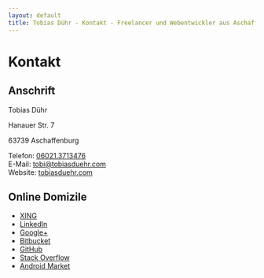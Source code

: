 ```yaml
---
layout: default
title: Tobias Dühr - Kontakt - Freelancer und Webentwickler aus Aschaffenburg
---
```


<div itemscope itemtype="http://schema.org/Person">

<h1>Kontakt</h1>

<h2>Anschrift</h2>

<span itemprop="name">Tobias Dühr</span>

<div itemprop="address" itemscope itemtype="http://schema.org/PostalAddress">

<span itemprop="streetAddress">Hanauer Str. 7</span>  

<span itemprop="postalCode">63739</span> <span itemprop="addressLocality">Aschaffenburg</span>

</div>

Telefon: <a itemprop="telephone" href="tel:004960213713476">06021.3713476</a>  
E-Mail: <a itemprop="email" href="mailto:tobi@tobiasduehr.com?subject=Hallo">tobi@tobiasduehr.com</a>  
Website: <a itemprop="url" href="http://tobiasduehr.com">tobiasduehr.com</a>

## Online Domizile

- [XING](https://www.xing.com/profiles/Tobias_Duehr)
- [LinkedIn](http://www.linkedin.com/pub/tobias-duehr/75/41/380)
- [Google+](https://profiles.google.com/tobiasduehr)
- [Bitbucket](https://bitbucket.org/saibotd)
- [GitHub](https://github.com/saibotd)
- [Stack Overflow](http://stackoverflow.com/users/128092/saibotd)
- [Android Market](https://market.android.com/developer?pub=saibotd)

</div>